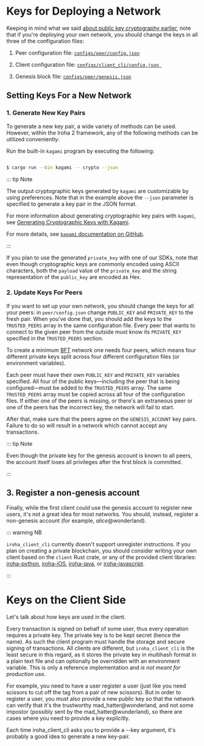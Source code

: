 # Keys for Deploying a Network

Keeping in mind what we said [about public key cryptography earlier](/public-key-cryptography.md), note that if you're deploying your own network, you should change the keys in all three of the configuration files:

1. Peer configuration file: [`configs/peer/config.json`](./peer-configuration.md)

2. Client configuration file: [`configs/client_cli/config.json `](./client-configuration.md)

3. Genesis block file: [`configs/peer/genesis.json`](./genesis.md)

## Setting Keys For a New Network

### 1. Generate New Key Pairs

To generate a new key pair, a wide variety of methods can be used. However, within the Iroha 2 framework, any of the following methods can be utilized conveniently:

Run the built-in `kagami` program by executing the following:

```bash

$ cargo run --bin kagami -- crypto --json

```
::: tip Note

The output cryptographic keys generated by `kagami` are customizable by using preferences. Note that in the example above the `--json` parameter is specified to generate a key pair in the JSON format.

For more information about generating cryptographic key pairs with `kagami`, see [Generating Cryptographic Keys with Kagami](creating-cryptographic-keys.md#kagami).

For more details, see [`kagami` documentation on GitHub](https://github.com/hyperledger/iroha/tree/iroha2-dev/tools/kagami#crypto).

:::

If you plan to use the generated `private_key` with one of our SDKs, note that even though cryptographic keys are commonly encoded using ASCII characters, both the `payload` value of the `private_key` and the string representation of the `public_key` are encoded as Hex.

### 2. Update Keys For Peers

If you want to set up your own network, you should change the keys for all your peers: in `peer/config.json` change `PUBLIC_KEY` and `PRIVATE_KEY` to the fresh pair. When you've done that, you should add the keys to the `TRUSTED_PEERS` array in the same configuration file. Every peer that wants to connect to the given peer from the outside must know its `PRIVATE_KEY` specified in the `TRUSTED_PEERS` section.

To create a minimum [BFT](guide/glossary.md#byzantine-fault-tolerance-bft) network one needs four peers, which means four different private keys split across four different configuration files (or environment variables). 

Each peer must have their own `PUBLIC_KEY` and `PRIVATE_KEY` variables specified. All four of the public keys—including the peer that is being configured—must be added to the `TRUSTED_PEERS` array. The same `TRUSTED_PEERS` array must be copied across all four of the configuration files. If either one of the peers is missing, or there's an extraneous peer or one of the peers has the incorrect key, the network will fail to start. 

After that, make sure that the peers agree on the `GENESIS_ACCOUNT` key pairs. Failure to do so will result in a network which cannot accept any transactions. 

::: tip Note

Even though the private key for the genesis account is known to all peers, the account itself loses all privileges after the first block is committed.

:::

## 3. Register a non-genesis account

Finally, while the first client _could_ use the genesis account to register new users, it's not a great idea for most networks. You should, instead, register a non-genesis account (for example, _alice_@wonderland).

::: warning NB

`iroha_client_cli` currently doesn't support unregister instructions. If you plan on creating a private blockchain, you should consider writing your own client based on the `client` Rust crate, or any of the provided client libraries:
[iroha-python](https://github.com/hyperledger/iroha-python),
[iroha-iOS](https://github.com/hyperledger/iroha-ios),
[iroha-java](https://github.com/hyperledger/iroha-java), or
[iroha-javascript](https://github.com/hyperledger/iroha-javascript/tree/iroha2).

:::

# Keys on the Client Side

Let's talk about how keys are used in the client.

Every transaction is signed on behalf of some user, thus every operation requires a private key. The private key is to be kept secret (hence the name). As such the client program must handle the storage and secure signing of transactions. All clients are different, but `iroha_client_cli` is the least secure in this regard, as it stores the private key in multihash format in a plain text file and can optionally be overridden with an environment variable. This is only a reference implementation and _is not meant for production use_. 

For example, you need to have a user register a user (just like you need scissors to cut off the tag from a pair of new scissors). But in order to register a user, you must also provide a new public key so that the network can verify that it's the trustworthy mad_hatter@wonderland, and not some impostor (possibly sent by the mad_hatter@wunderland), so there are cases where you need to provide a key explicitly.

Each time iroha_client_cli asks you to provide a --key argument, it's probably a good idea to generate a new key-pair.
